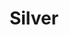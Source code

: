 ---
title: Silver
price: R70 000
limit: 4
logo: silver-cpt.png
large-logo: silver-header.png
logo_size: 110
remaining: 2

# Expo info
expo: yes
expo_space: 3x2m
banners: 2
stand: 555_ Dev Conference 2020_CPT_Bronze 3 x 2m
furniture: Standard with cocktail table and two chairs. Additional furniture options are available at a extra cost
stand_style: Backwall tension fabric

#benefits
passes: 2
discount_disabled: false

exclusive:
    - Exclusive logo on delegate snack during afternoon break

sold_out: no
order: 40
---